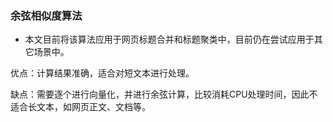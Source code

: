 ### 余弦相似度算法
* 本文目前将该算法应用于网页标题合并和标题聚类中，目前仍在尝试应用于其它场景中。

优点：计算结果准确，适合对短文本进行处理。

缺点：需要逐个进行向量化，并进行余弦计算，比较消耗CPU处理时间，因此不适合长文本，如网页正文、文档等。
